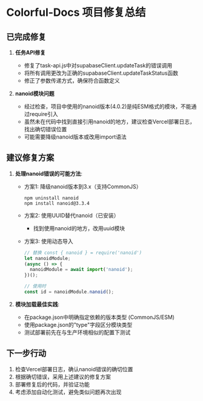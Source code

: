 # Colorful-Docs 项目修复总结

## 已完成修复

1. **任务API修复**
   - 修复了task-api.js中对supabaseClient.updateTask的错误调用
   - 将所有调用更改为正确的supabaseClient.updateTaskStatus函数
   - 修正了参数传递方式，确保符合函数定义

2. **nanoid模块问题**
   - 经过检查，项目中使用的nanoid版本(4.0.2)是纯ESM格式的模块，不能通过require引入
   - 虽然未在代码中找到直接引用nanoid的地方，建议检查Vercel部署日志，找出确切错误位置
   - 可能需要降级nanoid版本或改用import语法

## 建议修复方案

1. **处理nanoid错误的可能方法**:
   - 方案1: 降级nanoid版本到3.x（支持CommonJS）
     ```
     npm uninstall nanoid
     npm install nanoid@3.3.4
     ```
   
   - 方案2: 使用UUID替代nanoid（已安装）
     - 找到使用nanoid的地方，改用uuid模块

   - 方案3: 使用动态导入
     ```js
     // 替换 const { nanoid } = require('nanoid')
     let nanoidModule;
     (async () => {
       nanoidModule = await import('nanoid');
     })();
     
     // 使用时
     const id = nanoidModule.nanoid();
     ```

2. **模块加载最佳实践**:
   - 在package.json中明确指定依赖的版本类型 (CommonJS/ESM)
   - 使用package.json的"type"字段区分模块类型
   - 测试部署前先在与生产环境相似的配置下测试

## 下一步行动

1. 检查Vercel部署日志，确认nanoid错误的确切位置
2. 根据确切错误，采用上述建议的修复方案
3. 部署修复后的代码，并验证功能
4. 考虑添加自动化测试，避免类似问题再次出现 